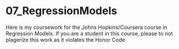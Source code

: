 # 07_RegressionModels
Here is my coursework for the Johns Hopkins/Coursera course in Regression Models.  If you are a student in this course, please to not plagerize this work as it violates the Honor Code
